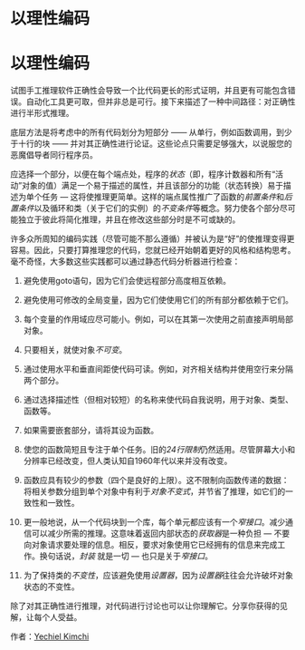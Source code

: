 # 以理性编码

# 以理性编码

试图手工推理软件正确性会导致一个比代码更长的形式证明，并且更有可能包含错误。自动化工具更可取，但并非总是可行。接下来描述了一种中间路径：对正确性进行半形式推理。

底层方法是将考虑中的所有代码划分为短部分 —— 从单行，例如函数调用，到少于十行的块 —— 并对其正确性进行论证。这些论点只需要足够强大，以说服您的恶魔倡导者同行程序员。

应选择一个部分，以便在每个端点处，程序的*状态*（即，程序计数器和所有“活动”对象的值）满足一个易于描述的属性，并且该部分的功能（状态转换）易于描述为单个任务 — 这将使推理更简单。这样的端点属性推广了函数的*前置条件*和*后置条件*以及循环和类（关于它们的实例）的*不变条件*等概念。努力使各个部分尽可能独立于彼此将简化推理，并且在修改这些部分时是不可或缺的。

许多众所周知的编码实践（尽管可能不那么遵循）并被认为是“好”的使推理变得更容易。因此，只要打算推理您的代码，您就已经开始朝着更好的风格和结构思考。毫不奇怪，大多数这些实践都可以通过静态代码分析器进行检查：

1.  避免使用goto语句，因为它们会使远程部分高度相互依赖。

1.  避免使用可修改的全局变量，因为它们使使用它们的所有部分都依赖于它们。

1.  每个变量的作用域应尽可能小。例如，可以在其第一次使用之前直接声明局部对象。

1.  只要相关，就使对象*不可变*。

1.  通过使用水平和垂直间距使代码可读。例如，对齐相关结构并使用空行来分隔两个部分。

1.  通过选择描述性（但相对较短）的名称来使代码自我说明，用于对象、类型、函数等。

1.  如果需要嵌套部分，请将其设为函数。

1.  使您的函数简短且专注于单个任务。旧的*24行限制*仍然适用。尽管屏幕大小和分辨率已经改变，但人类认知自1960年代以来并没有改变。

1.  函数应具有较少的参数（四个是良好的上限）。这不限制向函数传递的数据：将相关参数分组到单个对象中有利于*对象不变式*，并节省了推理，如它们的一致性和一致性。

1.  更一般地说，从一个代码块到一个库，每个单元都应该有一个*窄接口*。减少通信可以减少所需的推理。这意味着返回内部状态的*获取器*是一种负担 — 不要向对象请求要处理的信息。相反，要求对象使用它已经拥有的信息来完成工作。换句话说，*封装* 就是一切 — 也只是关于*窄接口*。

1.  为了保持类的*不变性*，应该避免使用*设置器*，因为*设置器*往往会允许破坏对象状态的不变性。

除了对其正确性进行推理，对代码进行讨论也可以让你理解它。分享你获得的见解，让每个人受益。

作者：[Yechiel Kimchi](http://programmer.97things.oreilly.com/wiki/index.php/Yechiel_Kimchi)
